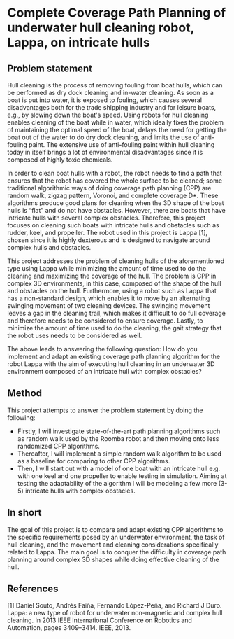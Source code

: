 # Complete Coverage Path Planning of underwater hull cleaning robot, Lappa, on intricate hulls

## Problem statement 
Hull cleaning is the process of removing fouling from boat hulls, which can be performed as dry dock cleaning and in-water cleaning. As soon as a boat is put into water, it is exposed to fouling, which causes several disadvantages both for the trade shipping industry and for leisure boats, e.g., by slowing down the boat's speed. Using robots for hull cleaning enables cleaning of the boat while in water, which ideally fixes the problem of maintaining the optimal speed of the boat, delays the need for getting the boat out of the water to do dry dock cleaning, and limits the use of anti-fouling paint. The extensive use of anti-fouling paint within hull cleaning today in itself brings a lot of environmental disadvantages since it is composed of highly toxic chemicals.

In order to clean boat hulls with a robot, the robot needs to find a path that ensures that the robot has covered the whole surface to be cleaned; some traditional algorithmic ways of doing coverage path planning (CPP) are random walk, zigzag pattern, Voronoi, and complete coverage D*. These algorithms produce good plans for cleaning when the 3D shape of the boat hulls is “flat” and do not have obstacles. However, there are boats that have intricate hulls with several complex obstacles. Therefore, this project focuses on cleaning such boats with intricate hulls and obstacles such as rudder, keel, and propeller. The robot used in this project is Lappa [1], chosen since it is highly dexterous and is designed to navigate around complex hulls and obstacles.

This project addresses the problem of cleaning hulls of the aforementioned type using Lappa while minimizing the amount of time used to do the cleaning and maximizing the coverage of the hull. The problem is CPP in complex 3D environments, in this case, composed of the shape of the hull and obstacles on the hull. Furthermore, using a robot such as Lappa that has a non-standard design, which enables it to move by an alternating swinging movement of two cleaning devices. The swinging movement leaves a gap in the cleaning trail, which makes it difficult to do full coverage and therefore needs to be considered to ensure coverage. Lastly, to minimize the amount of time used to do the cleaning, the gait strategy that the robot uses needs to be considered as well.

The above leads to answering the following question:
How do you implement and adapt an existing coverage path planning algorithm for the robot Lappa with the aim of executing hull cleaning in an underwater 3D environment composed of an intricate hull with complex obstacles?

## Method 
This project attempts to answer the problem statement by doing the following: 
- Firstly, I will investigate state-of-the-art path planning algorithms such as random walk used by the Roomba robot and then moving onto less randomized CPP algorithms.
- Thereafter, I will implement a simple random walk algorithm to be used as a baseline for comparing to other CPP algorithms.
- Then, I will start out with a model of one boat with an intricate hull e.g. with one keel and one propeller to enable testing in simulation. Aiming at testing the adaptability of the algorithm I will be modeling a few more (3-5) intricate hulls with complex obstacles.

## In short
The goal of this project is to compare and adapt existing CPP algorithms to the specific requirements posed by an underwater environment, the task of hull cleaning, and the movement and cleaning considerations specifically related to Lappa. The main goal is to conquer the difficulty in coverage path planning around complex 3D shapes while doing effective cleaning of the hull. 

## References
[1] Daniel Souto, Andrés Faiña, Fernando López-Peña, and Richard J Duro. Lappa: a new type of robot for underwater non-magnetic and complex hull cleaning. In 2013 IEEE International Conference on Robotics and Automation, pages 3409–3414. IEEE, 2013.
